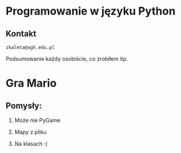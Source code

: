 # Programowanie w języku Python 

## Kontakt
`zkaleta@agh.edu.pl`

Podsumowanie każdy osobiście, co zrobiłem itp.

# Gra Mario

## Pomysły:

1. Może nie PyGame

1. Mapy z pliku

1. Na klasach :(
